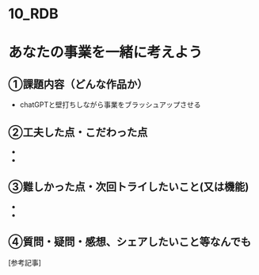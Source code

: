 # 10_RDB

# あなたの事業を一緒に考えよう

## ①課題内容（どんな作品か）
- chatGPTと壁打ちしながら事業をブラッシュアップさせる

## ②工夫した点・こだわった点
- 
-  

## ③難しかった点・次回トライしたいこと(又は機能)
- 
- 

## ④質問・疑問・感想、シェアしたいこと等なんでも
[参考記事]

